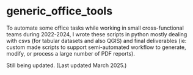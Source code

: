 # generic_office_tools
To automate some office tasks while working in small cross-functional teams during 2022-2024, I wrote these scripts in python mostly dealing with csvs (for tabular datasets and also QGIS) and final deliverables (ie: custom made scripts to support semi-automated workflow to generate, modify, or process a large number of PDF reports).

Still being updated. (Last updated March 2025.)
